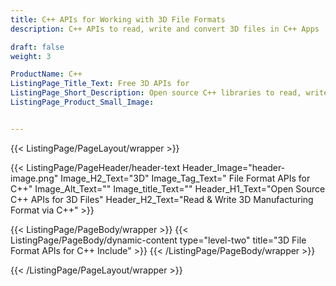 ```yaml
---
title: C++ APIs for Working with 3D File Formats
description: C++ APIs to read, write and convert 3D files in C++ Apps

draft: false
weight: 3

ProductName: C++
ListingPage_Title_Text: Free 3D APIs for
ListingPage_Short_Description: Open source C++ libraries to read, write, convert & modify 3D files
ListingPage_Product_Small_Image: 


---
```


{{< ListingPage/PageLayout/wrapper >}}

{{< ListingPage/PageHeader/header-text
Header_Image="header-image.png"
Image_H2_Text="3D"
Image_Tag_Text=" File Format APIs for C++"
Image_Alt_Text=""
Image_title_Text=""
Header_H1_Text="Open Source C++ APIs for 3D Files"
Header_H2_Text="Read & Write 3D Manufacturing Format via C++" >}}

{{< ListingPage/PageBody/wrapper >}}
{{< ListingPage/PageBody/dynamic-content type="level-two" title="3D File Format APIs for C++ Include" >}}
{{< /ListingPage/PageBody/wrapper >}}

{{< /ListingPage/PageLayout/wrapper >}}